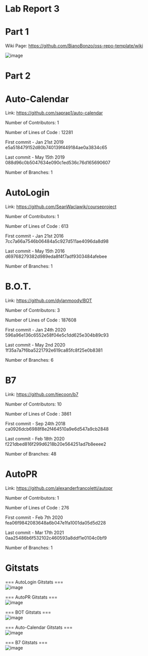 # Lab Report 3 

# Part 1 
Wiki Page: https://github.com/BianoBonzo/oss-repo-template/wiki

![image](https://user-images.githubusercontent.com/68397066/151603611-3a760d01-6868-467a-800f-648ae43ca68f.png)

# Part 2

# Auto-Calendar
Link: https://github.com/saprap1/auto-calendar

Number of Contributors: 1 

Number of Lines of Code : 12281

First commit - Jan 21st 2019
e5a518479152d80b740139f449184ae0a3834c65

Last commit - May 15th 2019 
088d96c0b5047634e090c1ed536c76d165690607

Number of Branches: 1 

# AutoLogin
Link: https://github.com/SeanWaclawik/courseproject

Number of Contributors: 1 

Number of Lines of Code : 613

First commit - Jan 21st 2016
7cc7a66a7546b06484a5c927d511ae4096da8d98

Last commit - May 15th 2016
d69768279382d989eda8f4f7adf9303484afebee

Number of Branches: 1 

# B.O.T.
Link: https://github.com/dylanmoody/BOT

Number of Contributors: 3

Number of Lines of Code : 187608

First commit - Jan 24th 2020
596a96e136c6552e58f04e5c1dd625e304b89c93

Last commit - May 2nd 2020
1f35a7a7f6ba5221792e619ca85fc8f25e0b8381

Number of Branches: 6 

# B7
Link: https://github.com/tiecoon/b7

Number of Contributors: 10

Number of Lines of Code : 3861

First commit - Sep 24th 2018
ca0926dcb6988f8e2f464510a9e6d547a9cb2848

Last commit - Feb 18th 2020
f221dbed816f299d6218b20e564251ad7b8eeee2

Number of Branches: 48

# AutoPR
Link: https://github.com/alexanderfrancoletti/autopr

Number of Contributors: 1

Number of Lines of Code : 276

First commit - Feb 7th 2020
fea06f9842083648a6b047e1fa1001da05d5d228

Last commit - Mar 17th 2021
0aa25486b6f532102c460593a8ddf1e0104c0bf9

Number of Branches: 1

# Gitstats

=== AutoLogin Gitstats ===</br>
![image](https://user-images.githubusercontent.com/68397066/151603779-122d1288-683f-40dc-be2a-5fb455b675bc.png)


=== AutoPR Gitstats ===</br>
![image](https://user-images.githubusercontent.com/68397066/151634602-dd5f7f2a-67c4-423b-b52f-dc87aa636aef.png)

=== BOT Gitstats ===</br>
![image](https://user-images.githubusercontent.com/68397066/151634639-40741fea-288f-4751-8e55-a6a409511c76.png)

=== Auto-Calendar Gitstats ===</br>
![image](https://user-images.githubusercontent.com/68397066/151634676-a9633dc5-f0f2-4171-8686-b410f78b18c1.png)

=== B7 Gitstats ===</br>
![image](https://user-images.githubusercontent.com/68397066/151634694-cf6bd057-db7b-4a18-abf2-a994a4c9d3f2.png)


